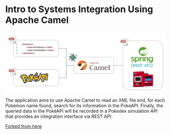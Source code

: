 # Intro to Systems Integration Using Apache Camel

![structure](assets/structure.png)

The application aims to use Apache Camel to read an XML file and, for each Pokémon name found, search for its information in the PokeAPI. Finally, the queried data in the PokéAPI will be recorded in a Pokedex simulation API that provides an integration interface via REST API.

[Forked from here](https://github.com/jntpablo/introducao-apache-camel)